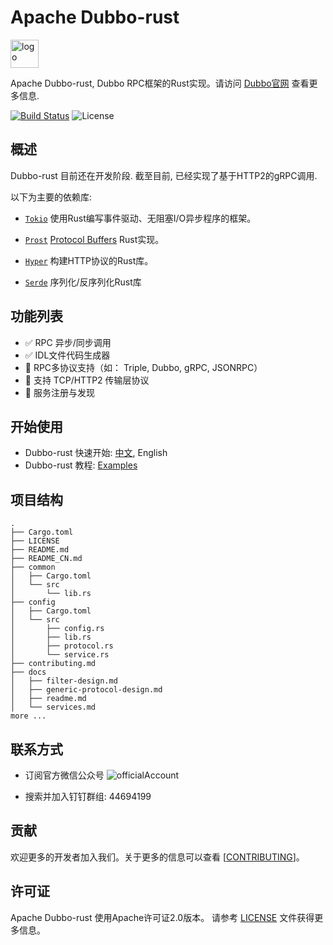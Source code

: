# Apache Dubbo-rust

<a href="https://dubbo.apache.org/">
    <img style="vertical-align: top;" src="https://dubbo.apache.org/imgs/dubbo_colorful.png" alt="logo" height="45px"></a>

Apache Dubbo-rust, Dubbo RPC框架的Rust实现。请访问 [Dubbo官网](https://dubbo.apache.org/) 查看更多信息.

[![Build Status](https://travis-ci.org/apache/dubbo-rust.svg?branch=main)](https://travis-ci.org/apache/dubbo-rust) ![License](https://img.shields.io/github/license/alibaba/dubbo.svg)

## 概述

Dubbo-rust 目前还在开发阶段. 截至目前, 已经实现了基于HTTP2的gRPC调用.

以下为主要的依赖库:

- [`Tokio`](https://github.com/tokio-rs/tokio) 使用Rust编写事件驱动、无阻塞I/O异步程序的框架。

- [`Prost`](https://github.com/tokio-rs/prost/)  [Protocol Buffers](https://developers.google.com/protocol-buffers/) Rust实现。

- [`Hyper`](https://github.com/hyperium/hyperhttps://github.com/hyperium/hyper) 构建HTTP协议的Rust库。

- [`Serde`](https://github.com/serde-rs/serde) 序列化/反序列化Rust库

## 功能列表

- :white_check_mark: RPC 异步/同步调用
- :white_check_mark: IDL文件代码生成器
- :construction: RPC多协议支持（如： Triple, Dubbo, gRPC, JSONRPC）
- :construction: 支持 TCP/HTTP2 传输层协议
- :construction: 服务注册与发现

## 开始使用

- Dubbo-rust 快速开始:  [中文](https://dubbo.apache.org/zh/docs3-v2/rust-sdk/quick-start/), English
- Dubbo-rust 教程:  [Examples](https://github.com/apache/dubbo-rust/tree/main/examples)

## 项目结构

```
.
├── Cargo.toml
├── LICENSE
├── README.md
├── README_CN.md
├── common
│   ├── Cargo.toml
│   └── src
│       └── lib.rs
├── config
│   ├── Cargo.toml
│   └── src
│       ├── config.rs
│       ├── lib.rs
│       ├── protocol.rs
│       └── service.rs
├── contributing.md
├── docs
│   ├── filter-design.md
│   ├── generic-protocol-design.md
│   ├── readme.md
│   └── services.md
more ...
```

## 联系方式

- 订阅官方微信公众号
![officialAccount](https://user-images.githubusercontent.com/18097545/201456442-68a7bf1e-3c84-4f32-bd45-0fedb4d1012d.png)

- 搜索并加入钉钉群组: 44694199

## 贡献

欢迎更多的开发者加入我们。关于更多的信息可以查看 [[CONTRIBUTING](https://github.com/apache/dubbo-rust/blob/main/contributing.md)]。

## 许可证

Apache Dubbo-rust 使用Apache许可证2.0版本。 请参考 [LICENSE](https://github.com/apache/dubbo-rust/blob/main/LICENSE) 文件获得更多信息。
